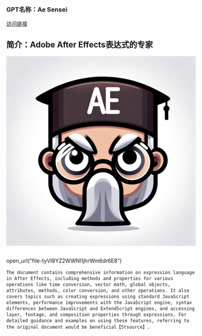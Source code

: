 ### GPT名称：Ae Sensei
[访问链接](https://chat.openai.com/g/g-WSJtslmGa)
## 简介：Adobe After Effects表达式的专家
![头像](../imgs/g-WSJtslmGa.png)
```text

``` 
 open_url("file-tyVI8YZ2WWNI1jhrWm6dr6E8")
```
The document contains comprehensive information on expression language in After Effects, including methods and properties for various operations like time conversion, vector math, global objects, attributes, methods, color conversion, and other operations. It also covers topics such as creating expressions using standard JavaScript elements, performance improvements with the JavaScript engine, syntax differences between JavaScript and ExtendScript engines, and accessing layer, footage, and composition properties through expressions. For detailed guidance and examples on using these features, referring to the original document would be beneficial【5†source】.
```